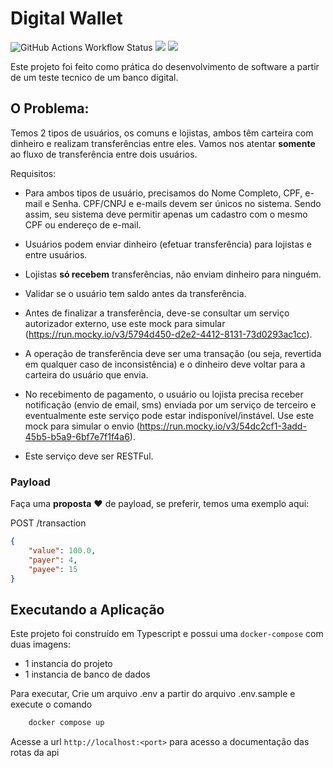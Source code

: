 # Digital Wallet

<img alt="GitHub Actions Workflow Status" src="https://img.shields.io/github/actions/workflow/status/evilfeeh/digital_wallet/node.js.yml"> <a href="https://app.codacy.com/gh/evilfeeh/digital-wallet/dashboard?utm_source=gh&utm_medium=referral&utm_content=&utm_campaign=Badge_coverage"><img src="https://app.codacy.com/project/badge/Coverage/74c08c426d074b51a7454ca1d5c4576e"/></a> <a href="https://app.codacy.com/gh/evilfeeh/digital-wallet/dashboard?utm_source=gh&utm_medium=referral&utm_content=&utm_campaign=Badge_grade"><img src="https://app.codacy.com/project/badge/Grade/74c08c426d074b51a7454ca1d5c4576e"/></a>

Este projeto foi feito como prática do desenvolvimento de software a partir de um teste tecnico de um banco digital.

## O Problema:

Temos 2 tipos de usuários, os comuns e lojistas, ambos têm carteira com dinheiro e realizam transferências entre eles. Vamos nos atentar **somente** ao fluxo de transferência entre dois usuários.

Requisitos:

- Para ambos tipos de usuário, precisamos do Nome Completo, CPF, e-mail e Senha. CPF/CNPJ e e-mails devem ser únicos no sistema. Sendo assim, seu sistema deve permitir apenas um cadastro com o mesmo CPF ou endereço de e-mail.

- Usuários podem enviar dinheiro (efetuar transferência) para lojistas e entre usuários.

- Lojistas **só recebem** transferências, não enviam dinheiro para ninguém.

- Validar se o usuário tem saldo antes da transferência.

- Antes de finalizar a transferência, deve-se consultar um serviço autorizador externo, use este mock para simular (https://run.mocky.io/v3/5794d450-d2e2-4412-8131-73d0293ac1cc).

- A operação de transferência deve ser uma transação (ou seja, revertida em qualquer caso de inconsistência) e o dinheiro deve voltar para a carteira do usuário que envia.

- No recebimento de pagamento, o usuário ou lojista precisa receber notificação (envio de email, sms) enviada por um serviço de terceiro e eventualmente este serviço pode estar indisponível/instável. Use este mock para simular o envio (https://run.mocky.io/v3/54dc2cf1-3add-45b5-b5a9-6bf7e7f1f4a6).

- Este serviço deve ser RESTFul.

### Payload

Faça uma **proposta** :heart: de payload, se preferir, temos uma exemplo aqui:

POST /transaction

```json
{
    "value": 100.0,
    "payer": 4,
    "payee": 15
}
```

## Executando a Aplicação

Este projeto foi construído em Typescript e possui uma `docker-compose` com duas imagens:

- 1 instancia do projeto
- 1 instancia de banco de dados

Para executar, Crie um arquivo .env a partir do arquivo .env.sample e execute o comando

```bash
    docker compose up
```

Acesse a url `http://localhost:<port>` para acesso a documentação das rotas da api
